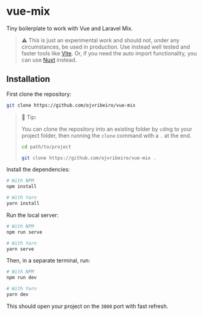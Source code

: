 # vue-mix

Tiny boilerplate to work with Vue and Laravel Mix.

> ⚠️ This is just an experimental work and should not, under any circumstances, be used in production. Use instead well tested and faster tools like [Vite](https://github.com/vitejs/vite). Or, if you need the auto import functionality, you can use [Nuxt](https://nuxtjs.org/) instead.

## Installation

First clone the repository:

```bash
git clone https://github.com/ojvribeiro/vue-mix
```

> 📌 Tip:
>
> You can clone the repository into an existing folder by `cd`ing to your project folder, then running the `clone` command with a `.` at the end.
>
> ```bash
> cd path/to/project
>
> git clone https://github.com/ojvribeiro/vue-mix .
> ```

Install the dependencies:

```bash
# With NPM
npm install

# With Yarn
yarn install
```

Run the local server:

```bash
# With NPM
npm run serve

# With Yarn
yarn serve
```

Then, in a separate terminal, run:

```bash
# With NPM
npm run dev

# With Yarn
yarn dev
```

This should open your project on the `3000` port with fast refresh.
